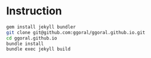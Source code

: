 # Instruction

 ```sh
 gem install jekyll bundler
 git clone git@github.com:ggoral/ggoral.github.io.git
 cd ggoral.github.io
 bundle install
 bundle exec jekyll build
 ```
